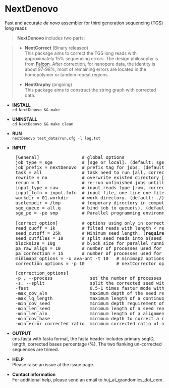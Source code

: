 # NextDenovo
Fast and accurate *de novo* assembler for third generation sequencing (TGS) long reads

> **NextDenovo** includes two parts:

> * **NextCorrect**  (Binary released)   
>   This package aims to correct the TGS long reads with approximately 15% sequencing errors. The design philosophy is from [Falcon](https://github.com/PacificBiosciences/FALCON). After correction, for nanopore data, the identity is about 97-98%, most of remaining errors are located in the homopolymer or tandem repeat regions.
>
> * **NextGraphy**   (ongoing)    
>      This package aims to construct the string graph with corrected data. 

* **INSTALL**  
`cd NextDenovo && make`

* **UNINSTALL**  
`cd NextDenovo && make clean`

* **RUN**  
`nextDenovo test_data/run.cfg -l log.txt`

* **INPUT** 

<pre>
	[General]                # global options
	job_type = sge           # [sge or local]. (default: sge)
	job_prefix = nextDenovo  # prefix tag for jobs. (default: nextDenovo)
	task = all               # task need to run [all, correct or graph]. (default: all)
	rewrite = no             # overwrite existed directory [yes, no]. (default: no)
	rerun = 3                # re-run unfinished jobs untill finished or reached ${rerun} loops, 0=no. (default: 3)
	input_type = raw         # input reads type [raw, corrected]. (default: raw)
	input_fofn = input.fofn  # input file, one line one file. (<b>required</b>)
	workdir = 01.workdir     # work directory. (default: ./)
	usetempdir = /tmp        # temporary directory in compute nodes to avoid high IO wait. (default: no)
	sge_queue = all.q        # bind job to queue(s). (default: all.q)
	sge_pe = -pe smp         # Parallel programming environment (PE) for parallel computing in SGE. (default: -pe smp)

	[correct_option]         # options using only in corrected step.
	read_cuoff = 1k          # filted reads with length < read_cuoff. (default: 1k)
	seed_cutoff = 25k        # Minimum seed length. (<b>required</b>)
	seed_cutfiles = 10       # split seed reads into ${seed_cutfiles} subfiles. (default: ${pa_correction})
	blocksize = 10g          # block size for parallel running. (default: 10g)
	pa_raw_align = 10        # number of processes used for aligning. (default: 10)
	pa_correction = 15       # number of processes used for correcting. (default: 15)
	minimap2_options = -x ava-ont -t 10   # minimap2 options, used to set PacBio/Nanopore read overlap (<b>required</b>)
	correction_options = -p 10            # nextCorrector options, see below. (default: -p 10)
</pre>

<pre>
	[correction_options]
	-p , --process              set the number of processes used for correcting. (default: 10)
	-s, --split                 split the corrected seed with un-corrected regions. (default: False)
	-fast                       0.5-1 times faster mode with a little less accuracy. (default: False)
	-max_cov_aln                maximum depth of the seed read, only use reads up to the MAX_COV_ALN average depth ranked by alignment length. (default: 130)
	-max_lq_length              maximum length of a continuous low quality region in a corrected seed. (default: auto [pb/1k, ont/10k])
	-min_cov_seed               minimum depth requirement of the seed read. (default: 10)
	-min_len_seed               minimum length of a seed read. (default: 10000)
	-min_len_aln                minimum length of a alignment used to correct. (default: 500)
	-min_cov_base               minimum depth to correct a raw base. (default: 4)
	-min_error_corrected_ratio  minimum corrected ratio of a corrected seed. (default: 0.8)
</pre>

* **OUTPUT**    
cns.fasta with fasta format, the fasta header includes primary seqID, length, corrected bases percentage (%). The two flanking un-corrected sequences are trimed.

* **HELP**   
Please raise an issue at the issue page.

* **Contact information**    
For additional help, please send an email to huj_at_grandomics_dot_com.
